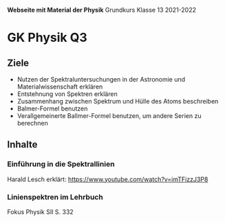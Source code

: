 **Webseite mit Material der Physik**
	Grundkurs Klasse 13 2021-2022
                         
# GK Physik Q3


## Ziele

* Nutzen der Spektraluntersuchungen in der Astronomie und Materialwissenschaft erklären
* Entstehnung von Spektren erklären
* Zusammenhang zwischen Spektrum und Hülle des Atoms beschreiben
* Balmer-Formel benutzen
* Verallgemeinerte Ballmer-Formel benutzen, um andere Serien zu berechnen

## Inhalte

### Einführung in die Spektrallinien

Harald Lesch erklärt: https://www.youtube.com/watch?v=imTFizzJ3P8

### Linienspektren im Lehrbuch 

Fokus Physik SII S. 332

